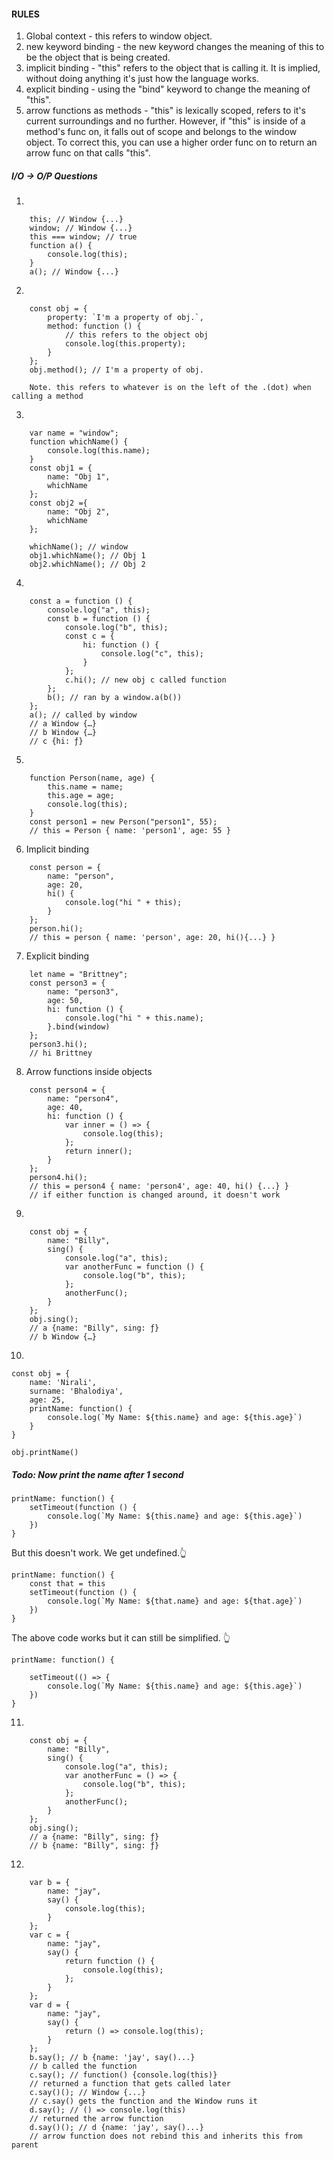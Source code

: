 
####    ******RULES******
1. Global context - this refers to window object.
2.  new keyword binding - the new keyword changes the meaning of this to be the object that is being created.
3. implicit binding - "this" refers to the object that is calling it. It is implied, without doing anything it's just how the language works.
4. explicit binding - using the "bind" keyword to change the meaning of "this".
5. arrow functions as methods - "this" is lexically scoped, refers to it's current
        surroundings and no further. However, if "this" is inside of a method's func on, it
        falls out of scope and belongs to the window object. To correct this, you can use a
        higher order func on to return an arrow func on that calls "this".

##### I/O -> O/P Questions

1.  
```
    this; // Window {...}
    window; // Window {...}
    this === window; // true
    function a() {
        console.log(this);
    }
    a(); // Window {...}
```

2. 
```
    const obj = {
        property: `I'm a property of obj.`,
        method: function () {
            // this refers to the object obj
            console.log(this.property);
        }
    };
    obj.method(); // I'm a property of obj.

    Note. this refers to whatever is on the left of the .(dot) when calling a method
```

3.
```
    var name = "window";
    function whichName() {
        console.log(this.name);
    }
    const obj1 = {
        name: "Obj 1",
        whichName
    };
    const obj2 ={
        name: "Obj 2",
        whichName
    };

    whichName(); // window
    obj1.whichName(); // Obj 1
    obj2.whichName(); // Obj 2
```

4.
```
    const a = function () {
        console.log("a", this);
        const b = function () {
            console.log("b", this);
            const c = {
                hi: function () {
                    console.log("c", this);
                }
            };
            c.hi(); // new obj c called function
        };
        b(); // ran by a window.a(b())
    };
    a(); // called by window
    // a Window {…}
    // b Window {…}
    // c {hi: ƒ}
```

5.
```
    function Person(name, age) {
        this.name = name;
        this.age = age;
        console.log(this);
    }
    const person1 = new Person("person1", 55);
    // this = Person { name: 'person1', age: 55 }
```

6. Implicit binding
```
    const person = {
        name: "person",
        age: 20,
        hi() {
            console.log("hi " + this);
        }
    };
    person.hi();
    // this = person { name: 'person', age: 20, hi(){...} }
```

7.  Explicit binding
```
    let name = "Brittney";
    const person3 = {
        name: "person3",
        age: 50,
        hi: function () {
            console.log("hi " + this.name);
        }.bind(window)
    };
    person3.hi();
    // hi Brittney
```    

8. Arrow functions inside objects
```
    const person4 = {
        name: "person4",
        age: 40,
        hi: function () {
            var inner = () => {
                console.log(this);
            };
            return inner();
        }
    };
    person4.hi();
    // this = person4 { name: 'person4', age: 40, hi() {...} }
    // if either function is changed around, it doesn't work
```

9. 
```    
    const obj = {
        name: "Billy",
        sing() {
            console.log("a", this);
            var anotherFunc = function () {
                console.log("b", this);
            };
            anotherFunc();
        }
    };
    obj.sing();
    // a {name: "Billy", sing: ƒ}
    // b Window {…}
```

10. 
```
const obj = {
    name: 'Nirali',
    surname: 'Bhalodiya',
    age: 25,
    printName: function() {
        console.log(`My Name: ${this.name} and age: ${this.age}`)
    }
}

obj.printName()
```

#####  Todo:  Now print the name after 1 second

    printName: function() {
        setTimeout(function () {
            console.log(`My Name: ${this.name} and age: ${this.age}`)
        })
    }
But this doesn't work. We get undefined.👆

    printName: function() {
        const that = this
        setTimeout(function () {
            console.log(`My Name: ${that.name} and age: ${that.age}`)
        })
    }

The above code works but it can still be simplified. 👆

    printName: function() {

        setTimeout(() => {
            console.log(`My Name: ${this.name} and age: ${this.age}`)
        })
    }

11.
```
    const obj = {
        name: "Billy",
        sing() {
            console.log("a", this);
            var anotherFunc = () => {
                console.log("b", this);
            };
            anotherFunc();
        }
    };
    obj.sing();
    // a {name: "Billy", sing: ƒ}
    // b {name: "Billy", sing: ƒ}
```

12.
```
    var b = {
        name: "jay",
        say() {
            console.log(this);
        }
    };
    var c = {
        name: "jay",
        say() {
            return function () {
                console.log(this);
            };
        }
    };
    var d = {
        name: "jay",
        say() {
            return () => console.log(this);
        }
    };
    b.say(); // b {name: 'jay', say()...}
    // b called the function
    c.say(); // function() {console.log(this)}
    // returned a function that gets called later
    c.say()(); // Window {...}
    // c.say() gets the function and the Window runs it
    d.say(); // () => console.log(this)
    // returned the arrow function
    d.say()(); // d {name: 'jay', say()...}
    // arrow function does not rebind this and inherits this from parent
```

